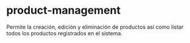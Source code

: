 # product-management
Permite la creación, edición y eliminación de productos así como listar todos los productos registrados en el sistema.
